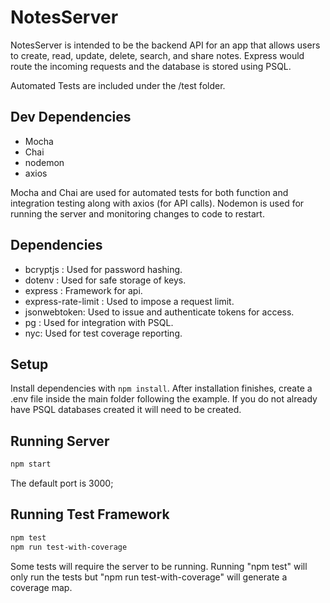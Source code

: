 # NotesServer
NotesServer is intended to be the backend API for an app that allows users to create, read, update, delete, search, and share notes.  Express would route the incoming requests and the database is stored using PSQL.

Automated Tests are included under the /test folder.

## Dev Dependencies
- Mocha
- Chai
- nodemon
- axios

Mocha and Chai are used for automated tests for both function and integration testing along with axios (for API calls).  Nodemon is used for running the server and monitoring changes to code to restart. 

## Dependencies

- bcryptjs : Used for password hashing.
- dotenv : Used for safe storage of keys.
- express : Framework for api.
- express-rate-limit : Used to impose a request limit.
- jsonwebtoken: Used to issue and authenticate tokens for access.
- pg : Used for integration with PSQL.
- nyc: Used for test coverage reporting.


## Setup

Install dependencies with `npm install`.  After installation finishes, create a .env file inside the main folder following the example.  If you do not already have PSQL databases created it will need to be created.

## Running Server

```sh
npm start
```
The default port is 3000;

## Running Test Framework

```sh
npm test
npm run test-with-coverage
```

Some tests will require the server to be running. Running "npm test" will only run the tests but "npm run test-with-coverage" will generate a coverage map.